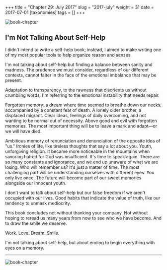 +++
title = "Chapter 29: July 2017"
slug = "2017-july"
weight = 31
date = 2017-07-01
[taxonomies]
tags = []
+++

![book-chapter](/images/books/oeur/29.jpg)

## I'm Not Talking About Self-Help

I didn't intend to write a self-help book; instead, I aimed to make writing one of my most popular tools to help organize reason and senses.

I'm not talking about self-help but finding a balance between sanity and madness. The prudence we must consider, regardless of our different contexts, cannot falter in the face of the emotional imbalance that may be present.

Adaptation to transparency, to the rawness that disorients us without crumbling words. I'm referring to the emotional instability that needs repair.

Forgotten memory: a dream where time seemed to breathe down our necks, accompanied by a constant fear of death. A lonely older brother, a displaced migrant. Clear ideas, feelings of daily overcoming, and not wanting to be normal out of necessity. Above good and evil with forgotten memories. The most important thing will be to leave a mark and adapt—or we will have died.

Ambitious memory of renunciation and denunciation of the opposite idea of "us." Ironies of life, like tireless thoughts that say a lot about you. Youth, unforgiving religion. It became more noticeable in the mountains when savoring hatred for God was insufficient. It's time to speak again. There are so many constants and ignorance, and we end up unaware of what we are losing. Who will remember us? It's just a matter of time. The most challenging part will be understanding ourselves with different eyes. You only live once. The future will become part of our sweet memories alongside our innocent youth.

I don't want to talk about self-help but our false freedom if we aren't occupied with our lives. Good habits that indicate the value of truth, like our tendency to unmask mediocrity.

This book concludes not without thanking your company. Not without hoping to reread us many years from now to see who we have become. And to draw the smile we deserve.

Work. Love. Dream. Smile.

I'm not talking about self-help, but about ending to begin everything with eyes on a memory.

---

![book-chapter](/images/books/oeur/familia.jpg)